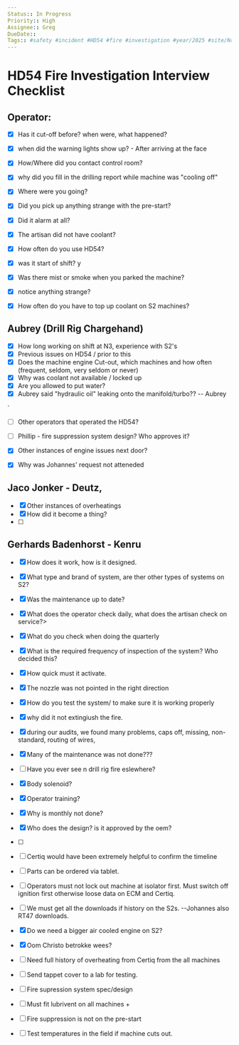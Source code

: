```yaml
---
Status:: In Progress
Priority:: High
Assignee:: Greg
DueDate::
Tags:: #safety #incident #HD54 #fire #investigation #year/2025 #site/Nchwaning3
---
```


# HD54 Fire Investigation Interview Checklist

## Operator:
- [x] Has it cut-off before? when were, what happened?
- [x] when did the warning lights show up? - After arriving at the face
- [x] How/Where did you contact control room?
- [x] why did you fill in the drilling report while machine was "cooling off"
- [x] Where were you going?
- [x] Did you pick up anything strange with the pre-start?
- [x] Did it alarm at all?
- [x] The artisan did not have coolant?
- [x] How often do you use HD54?
- [x] was it start of shift? y
- [x] Was there mist or smoke when you parked the machine?
- [x] notice anything strange?


- [x] How often do you have to top up coolant on S2 machines?

## Aubrey (Drill Rig Chargehand)

- [x] How long working on shift at N3, experience with S2's
- [x] Previous issues on HD54 / prior to this 
- [x] Does the machine engine Cut-out, which machines and how often (frequent, seldom, very seldom or never)
- [x] Why was coolant not available / locked up
- [x] Are you allowed to put water? 
- [x] Aubrey said "hydraulic oil" leaking onto the manifold/turbo?? -- Aubrey

`
- [ ] Other operators that operated the HD54?



- [ ] Phillip - fire suppression system design? Who approves it?
- [x] Other instances of engine issues next door?
- [x] Why was Johannes' request not atteneded



## Jaco Jonker - Deutz,
- [x] Other instances of overheatings
- [x] How did it become a thing?
- [ ] 

## Gerhards Badenhorst - Kenru
- [x] How does it work, how is it designed.
- [x] What type and brand of system, are ther other types of systems on S2?
- [x] Was the maintenance up to date?
- [x] What does the operator check daily, what does the artisan check on service?>
- [x] What do you check when doing the quarterly
- [x] What is the required frequency of inspection of the system? Who decided this?
- [x] How quick must it activate.
- [x] The nozzle was not pointed in the right direction
- [x] How do you test the system/ to make sure it is working properly
- [x] why did it not extingiush the fire.
- [x] during our audits, we found many problems, caps off, missing, non-standard, routing of wires, 
- [x] Many of the maintenance was not done???
- [ ] Have you ever see n drill rig fire eslewhere?
- [x] Body solenoid?
- [x] Operator training?
- [x] Why is monthly not done?
- [x] Who does the design? is it approved by the oem?
- [ ] 


- [ ] Certiq would have been extremely helpful to confirm the timeline
- [ ] Parts can be ordered via tablet.
- [ ] Operators must not lock out machine at isolator first. Must switch off ignition first otherwise loose data on ECM and Certiq.
- [ ] We must get all the downloads if history on the S2s. --Johannes also RT47 downloads.
- [x] Do we need a bigger air cooled engine on S2?
- [x] Oom Christo betrokke wees?
- [ ] Need full history of overheating from  Certiq from the all machines
- [ ] Send tappet cover to a lab for testing.
- [ ] Fire supression system spec/design
- [ ] Must fit lubrivent on all machines + 
- [ ] Fire suppression is not on the pre-start 
- [ ] Test temperatures in the field if machine cuts out.